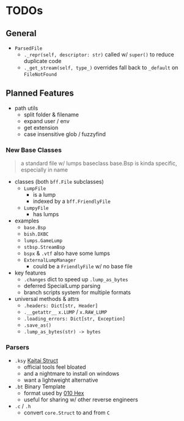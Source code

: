 # TODOs

## General
 * `ParsedFile`
   - `._repr(self, descriptor: str)`
     called w/ `super()` to reduce duplicate code
   - `._get_stream(self, type_)` overrides
     fall back to `_default` on `FileNotFound`

## Planned Features
 * path utils
   - split folder & filename
   - expand user / env
   - get extension
   - case insensitive glob / fuzzyfind

### New Base Classes
> a standard file w/ lumps baseclass
> base.Bsp is kinda specific, especially in name

 * classes (both `bff.File` subclasses)
   - `LumpFile`
      * is a lump
      * indexed by a `bff.FriendlyFile`
   - `LumpyFile`
      * has lumps
 * examples
   - `base.Bsp`
   - `bish.DXBC`
   - `lumps.GameLump`
   - `stbsp.StreamBsp`
   - `bspx` & `.vtf` also have some lumps
   - `ExternalLumpManager`
     * could be a `FriendlyFile` w/ no base file
 * key features
   - `.changes` dict to speed up `.lump_as_bytes`
   - deferred SpecialLump parsing
   - branch scripts system for multiple formats
 * universal methods & attrs
   - `.headers: Dict[str, Header]`
   - `.__getattr__` `x.LUMP` / `x.RAW_LUMP`
   - `.loading_errors: Dict[str, Exception]`
   - `.save_as()`
   - `.lump_as_bytes(str) -> bytes`

### Parsers
 * `.ksy` [Kaitai Struct](https://doc.kaitai.io/)
   - official tools feel bloated
   - and a nightmare to install on windows
   - want a lightweight alternative
 * `.bt` Binary Template
   - format used by [010 Hex](https://www.sweetscape.com/010editor/)
   - useful for sharing w/ other reverse engineers
 * `.c` / `.h`
   - convert `core.Struct` to and from `C`
